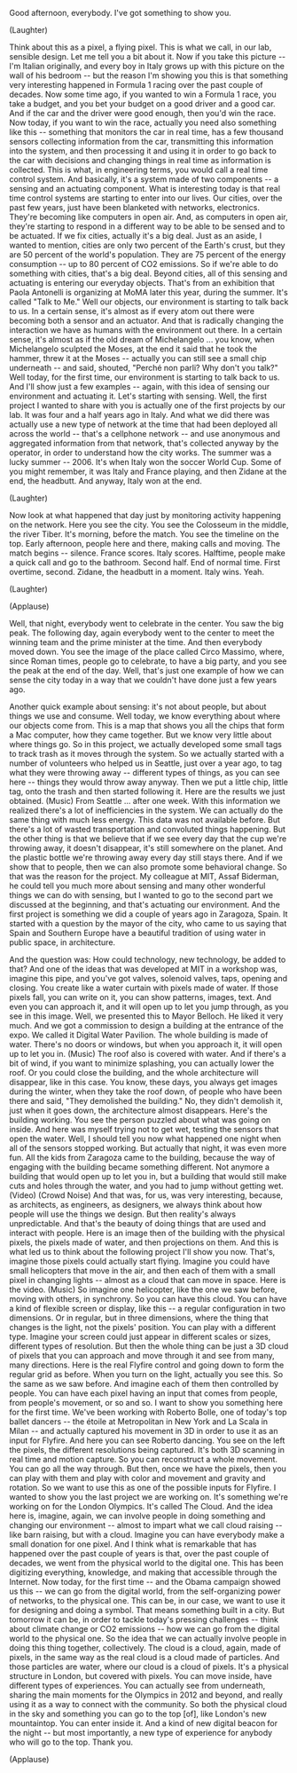 
Good afternoon, everybody.
I&#39;ve got something to show you.

(Laughter)

Think about this as a pixel, a flying pixel.
This is what we call, in our lab, sensible design.
Let me tell you a bit about it.
Now if you take this picture -- I&#39;m Italian originally,
and every boy in Italy grows up
with this picture on the wall of his bedroom --
but the reason I&#39;m showing you this
is that something very interesting
happened in Formula 1 racing
over the past couple of decades.
Now some time ago,
if you wanted to win a Formula 1 race,
you take a budget, and you bet your budget
on a good driver and a good car.
And if the car and the driver were good enough, then you&#39;d win the race.
Now today, if you want to win the race,
actually you need also something like this --
something that monitors the car in real time,
has a few thousand sensors
collecting information from the car,
transmitting this information into the system,
and then processing it
and using it in order to go back to the car with decisions
and changing things in real time
as information is collected.
This is what, in engineering terms,
you would call a real time control system.
And basically, it&#39;s a system made of two components --
a sensing and an actuating component.
What is interesting today
is that real time control systems
are starting to enter into our lives.
Our cities, over the past few years,
just have been blanketed
with networks, electronics.
They&#39;re becoming like computers in open air.
And, as computers in open air,
they&#39;re starting to respond in a different way
to be able to be sensed and to be actuated.
If we fix cities, actually it&#39;s a big deal.
Just as an aside, I wanted to mention,
cities are only two percent of the Earth&#39;s crust,
but they are 50 percent of the world&#39;s population.
They are 75 percent of the energy consumption --
up to 80 percent of CO2 emissions.
So if we&#39;re able to do something with cities, that&#39;s a big deal.
Beyond cities,
all of this sensing and actuating
is entering our everyday objects.
That&#39;s from an exhibition that
Paola Antonelli is organizing
at MoMA later this year, during the summer.
It&#39;s called &quot;Talk to Me.&quot;
Well our objects, our environment
is starting to talk back to us.
In a certain sense, it&#39;s almost as if every atom out there
were becoming both a sensor and an actuator.
And that is radically changing the interaction we have as humans
with the environment out there.
In a certain sense,
it&#39;s almost as if the old dream of Michelangelo ...
you know, when Michelangelo sculpted the Moses,
at the end it said that he took the hammer, threw it at the Moses --
actually you can still see a small chip underneath --
and said, shouted,
&quot;Perché non parli? Why don&#39;t you talk?&quot;
Well today, for the first time,
our environment is starting to talk back to us.
And I&#39;ll show just a few examples --
again, with this idea of sensing our environment and actuating it.
Let&#39;s starting with sensing.
Well, the first project I wanted to share with you
is actually one of the first projects by our lab.
It was four and a half years ago in Italy.
And what we did there
was actually use a new type of network at the time
that had been deployed all across the world --
that&#39;s a cellphone network --
and use anonymous and aggregated information from that network,
that&#39;s collected anyway by the operator,
in order to understand
how the city works.
The summer was a lucky summer -- 2006.
It&#39;s when Italy won the soccer World Cup.
Some of you might remember, it was Italy and France playing,
and then Zidane at the end, the headbutt.
And anyway, Italy won at the end.

(Laughter)

Now look at what happened that day
just by monitoring activity
happening on the network.
Here you see the city.
You see the Colosseum in the middle,
the river Tiber.
It&#39;s morning, before the match.
You see the timeline on the top.
Early afternoon,
people here and there,
making calls and moving.
The match begins -- silence.
France scores. Italy scores.
Halftime, people make a quick call and go to the bathroom.
Second half. End of normal time.
First overtime, second.
Zidane, the headbutt in a moment.
Italy wins. Yeah.

(Laughter)


(Applause)

Well, that night, everybody went to celebrate in the center.
You saw the big peak.
The following day, again everybody went to the center
to meet the winning team
and the prime minister at the time.
And then everybody moved down.
You see the image of the place called Circo Massimo,
where, since Roman times, people go to celebrate,
to have a big party, and you see the peak at the end of the day.
Well, that&#39;s just one example of how we can sense the city today
in a way that we couldn&#39;t have done
just a few years ago.

Another quick example about sensing:
it&#39;s not about people,
but about things we use and consume.
Well today, we know everything
about where our objects come from.
This is a map that shows you
all the chips that form a Mac computer, how they came together.
But we know very little about where things go.
So in this project,
we actually developed some small tags
to track trash as it moves through the system.
So we actually started with a number of volunteers
who helped us in Seattle,
just over a year ago,
to tag what they were throwing away --
different types of things, as you can see here --
things they would throw away anyway.
Then we put a little chip, little tag,
onto the trash
and then started following it.
Here are the results we just obtained.
(Music)
From Seattle ...
after one week.
With this information we realized
there&#39;s a lot of inefficiencies in the system.
We can actually do the same thing with much less energy.
This data was not available before.
But there&#39;s a lot of wasted transportation and convoluted things happening.
But the other thing is that we believe
that if we see every day
that the cup we&#39;re throwing away, it doesn&#39;t disappear,
it&#39;s still somewhere on the planet.
And the plastic bottle we&#39;re throwing away every day still stays there.
And if we show that to people,
then we can also promote some behavioral change.
So that was the reason for the project.
My colleague at MIT, Assaf Biderman,
he could tell you much more about sensing
and many other wonderful things we can do with sensing,
but I wanted to go to the second part we discussed at the beginning,
and that&#39;s actuating our environment.
And the first project
is something we did a couple of years ago in Zaragoza, Spain.
It started with a question by the mayor of the city,
who came to us saying
that Spain and Southern Europe have a beautiful tradition
of using water in public space, in architecture.

And the question was: How could technology, new technology,
be added to that?
And one of the ideas that was developed at MIT in a workshop
was, imagine this pipe, and you&#39;ve got valves,
solenoid valves, taps,
opening and closing.
You create like a water curtain with pixels made of water.
If those pixels fall,
you can write on it,
you can show patterns, images, text.
And even you can approach it, and it will open up
to let you jump through,
as you see in this image.
Well, we presented this to Mayor Belloch.
He liked it very much.
And we got a commission to design a building
at the entrance of the expo.
We called it Digital Water Pavilion.
The whole building is made of water.
There&#39;s no doors or windows,
but when you approach it,
it will open up to let you in.
(Music)
The roof also is covered with water.
And if there&#39;s a bit of wind,
if you want to minimize splashing, you can actually lower the roof.
Or you could close the building,
and the whole architecture will disappear,
like in this case.
You know, these days, you always get images during the winter,
when they take the roof down,
of people who have been there and said, &quot;They demolished the building.&quot;
No, they didn&#39;t demolish it, just when it goes down,
the architecture almost disappears.
Here&#39;s the building working.
You see the person puzzled about what was going on inside.
And here was myself trying not to get wet,
testing the sensors that open the water.
Well, I should tell you now what happened one night
when all of the sensors stopped working.
But actually that night, it was even more fun.
All the kids from Zaragoza came to the building,
because the way of engaging with the building became something different.
Not anymore a building that would open up to let you in,
but a building that would still make cuts and holes through the water,
and you had to jump without getting wet.
(Video) (Crowd Noise)
And that was, for us, was very interesting,
because, as architects, as engineers, as designers,
we always think about how people will use the things we design.
But then reality&#39;s always unpredictable.
And that&#39;s the beauty of doing things
that are used and interact with people.
Here is an image then of the building
with the physical pixels, the pixels made of water,
and then projections on them.
And this is what led us to think about
the following project I&#39;ll show you now.
That&#39;s, imagine those pixels could actually start flying.
Imagine you could have small helicopters
that move in the air,
and then each of them with a small pixel in changing lights --
almost as a cloud that can move in space.
Here is the video.
(Music)
So imagine one helicopter,
like the one we saw before,
moving with others,
in synchrony.
So you can have this cloud.
You can have a kind of flexible screen or display, like this --
a regular configuration in two dimensions.
Or in regular, but in three dimensions,
where the thing that changes is the light,
not the pixels&#39; position.
You can play with a different type.
Imagine your screen could just appear
in different scales or sizes,
different types of resolution.
But then the whole thing can be
just a 3D cloud of pixels
that you can approach and move through it
and see from many, many directions.
Here is the real Flyfire
control and going down to form the regular grid as before.
When you turn on the light, actually you see this. So the same as we saw before.
And imagine each of them then controlled by people.
You can have each pixel
having an input that comes from people,
from people&#39;s movement, or so and so.
I want to show you something here for the first time.
We&#39;ve been working with Roberto Bolle,
one of today&#39;s top ballet dancers --
the étoile at Metropolitan in New York
and La Scala in Milan --
and actually captured his movement in 3D
in order to use it as an input for Flyfire.
And here you can see Roberto dancing.
You see on the left the pixels,
the different resolutions being captured.
It&#39;s both 3D scanning in real time
and motion capture.
So you can reconstruct a whole movement.
You can go all the way through.
But then, once we have the pixels, then you can play with them
and play with color and movement
and gravity and rotation.
So we want to use this as one of the possible inputs
for Flyfire.
I wanted to show you the last project we are working on.
It&#39;s something we&#39;re working on for the London Olympics.
It&#39;s called The Cloud.
And the idea here is, imagine, again,
we can involve people
in doing something and changing our environment --
almost to impart what we call cloud raising --
like barn raising, but with a cloud.
Imagine you can have everybody make a small donation for one pixel.
And I think what is remarkable
that has happened over the past couple of years
is that, over the past couple of decades,
we went from the physical world to the digital one.
This has been digitizing everything, knowledge,
and making that accessible through the Internet.
Now today, for the first time --
and the Obama campaign showed us this --
we can go from the digital world,
from the self-organizing power of networks,
to the physical one.
This can be, in our case,
we want to use it for designing and doing a symbol.
That means something built in a city.
But tomorrow it can be,
in order to tackle today&#39;s pressing challenges --
think about climate change or CO2 emissions --
how we can go from the digital world to the physical one.
So the idea that we can actually involve people
in doing this thing together, collectively.
The cloud is a cloud, again, made of pixels,
in the same way as the real cloud
is a cloud made of particles.
And those particles are water,
where our cloud is a cloud of pixels.
It&#39;s a physical structure in London, but covered with pixels.
You can move inside, have different types of experiences.
You can actually see from underneath,
sharing the main moments
for the Olympics in 2012 and beyond,
and really using it as a way to connect with the community.
So both the physical cloud in the sky
and something you can go to the top [of],
like London&#39;s new mountaintop.
You can enter inside it.
And a kind of new digital beacon for the night --
but most importantly,
a new type of experience for anybody who will go to the top.
Thank you.

(Applause)

